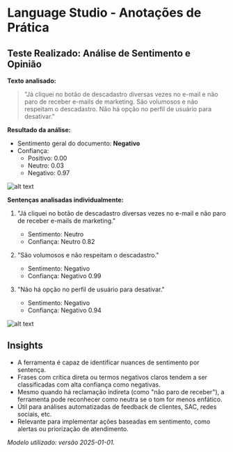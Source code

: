 # Language Studio - Anotações de Prática

## Teste Realizado: Análise de Sentimento e Opinião

**Texto analisado:**
> "Já cliquei no botão de descadastro diversas vezes no e-mail e não paro de receber e-mails de marketing. São volumosos e não respeitam o descadastro. Não há opção no perfil de usuário para desativar."

**Resultado da análise:**
- Sentimento geral do documento: **Negativo**
- Confiança:
  - Positivo: 0.00
  - Neutro: 0.03
  - Negativo: 0.97

![alt text](resultado.png)

**Sentenças analisadas individualmente:**
1. "Já cliquei no botão de descadastro diversas vezes no e-mail e não paro de receber e-mails de marketing."
   - Sentimento: Neutro
   - Confiança: Neutro 0.82

2. "São volumosos e não respeitam o descadastro."
   - Sentimento: Negativo
   - Confiança: Negativo 0.99

3. "Não há opção no perfil de usuário para desativar."
   - Sentimento: Negativo
   - Confiança: Negativo 0.94

![alt text](resultados1.png)

## Insights
- A ferramenta é capaz de identificar nuances de sentimento por sentença.
- Frases com crítica direta ou termos negativos claros tendem a ser classificadas com alta confiança como negativas.
- Mesmo quando há reclamação indireta (como "não paro de receber"), a ferramenta pode reconhecer como neutra se o tom for menos enfático.
- Útil para análises automatizadas de feedback de clientes, SAC, redes sociais, etc.
- Relevante para implementar ações baseadas em sentimento, como alertas ou priorização de atendimento.

*Modelo utilizado: versão 2025-01-01.*
